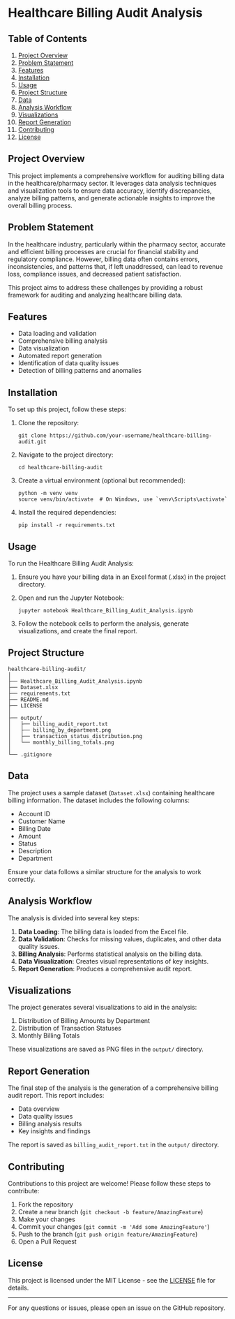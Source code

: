 # Healthcare Billing Audit Analysis

## Table of Contents
1. [Project Overview](#project-overview)
2. [Problem Statement](#problem-statement)
3. [Features](#features)
4. [Installation](#installation)
5. [Usage](#usage)
6. [Project Structure](#project-structure)
7. [Data](#data)
8. [Analysis Workflow](#analysis-workflow)
9. [Visualizations](#visualizations)
10. [Report Generation](#report-generation)
11. [Contributing](#contributing)
12. [License](#license)

## Project Overview

This project implements a comprehensive workflow for auditing billing data in the healthcare/pharmacy sector. It leverages data analysis techniques and visualization tools to ensure data accuracy, identify discrepancies, analyze billing patterns, and generate actionable insights to improve the overall billing process.

## Problem Statement

In the healthcare industry, particularly within the pharmacy sector, accurate and efficient billing processes are crucial for financial stability and regulatory compliance. However, billing data often contains errors, inconsistencies, and patterns that, if left unaddressed, can lead to revenue loss, compliance issues, and decreased patient satisfaction.

This project aims to address these challenges by providing a robust framework for auditing and analyzing healthcare billing data.

## Features

- Data loading and validation
- Comprehensive billing analysis
- Data visualization
- Automated report generation
- Identification of data quality issues
- Detection of billing patterns and anomalies

## Installation

To set up this project, follow these steps:

1. Clone the repository:
   ```
   git clone https://github.com/your-username/healthcare-billing-audit.git
   ```

2. Navigate to the project directory:
   ```
   cd healthcare-billing-audit
   ```

3. Create a virtual environment (optional but recommended):
   ```
   python -m venv venv
   source venv/bin/activate  # On Windows, use `venv\Scripts\activate`
   ```

4. Install the required dependencies:
   ```
   pip install -r requirements.txt
   ```

## Usage

To run the Healthcare Billing Audit Analysis:

1. Ensure you have your billing data in an Excel format (.xlsx) in the project directory.

2. Open and run the Jupyter Notebook:
   ```
   jupyter notebook Healthcare_Billing_Audit_Analysis.ipynb
   ```

3. Follow the notebook cells to perform the analysis, generate visualizations, and create the final report.

## Project Structure

```
healthcare-billing-audit/
│
├── Healthcare_Billing_Audit_Analysis.ipynb
├── Dataset.xlsx
├── requirements.txt
├── README.md
├── LICENSE
│
├── output/
│   ├── billing_audit_report.txt
│   ├── billing_by_department.png
│   ├── transaction_status_distribution.png
│   └── monthly_billing_totals.png
│
└── .gitignore
```

## Data

The project uses a sample dataset (`Dataset.xlsx`) containing healthcare billing information. The dataset includes the following columns:

- Account ID
- Customer Name
- Billing Date
- Amount
- Status
- Description
- Department

Ensure your data follows a similar structure for the analysis to work correctly.

## Analysis Workflow

The analysis is divided into several key steps:

1. **Data Loading**: The billing data is loaded from the Excel file.
2. **Data Validation**: Checks for missing values, duplicates, and other data quality issues.
3. **Billing Analysis**: Performs statistical analysis on the billing data.
4. **Data Visualization**: Creates visual representations of key insights.
5. **Report Generation**: Produces a comprehensive audit report.

## Visualizations

The project generates several visualizations to aid in the analysis:

1. Distribution of Billing Amounts by Department
2. Distribution of Transaction Statuses
3. Monthly Billing Totals

These visualizations are saved as PNG files in the `output/` directory.

## Report Generation

The final step of the analysis is the generation of a comprehensive billing audit report. This report includes:

- Data overview
- Data quality issues
- Billing analysis results
- Key insights and findings

The report is saved as `billing_audit_report.txt` in the `output/` directory.

## Contributing

Contributions to this project are welcome! Please follow these steps to contribute:

1. Fork the repository
2. Create a new branch (`git checkout -b feature/AmazingFeature`)
3. Make your changes
4. Commit your changes (`git commit -m 'Add some AmazingFeature'`)
5. Push to the branch (`git push origin feature/AmazingFeature`)
6. Open a Pull Request

## License

This project is licensed under the MIT License - see the [LICENSE](LICENSE) file for details.

---

For any questions or issues, please open an issue on the GitHub repository.
